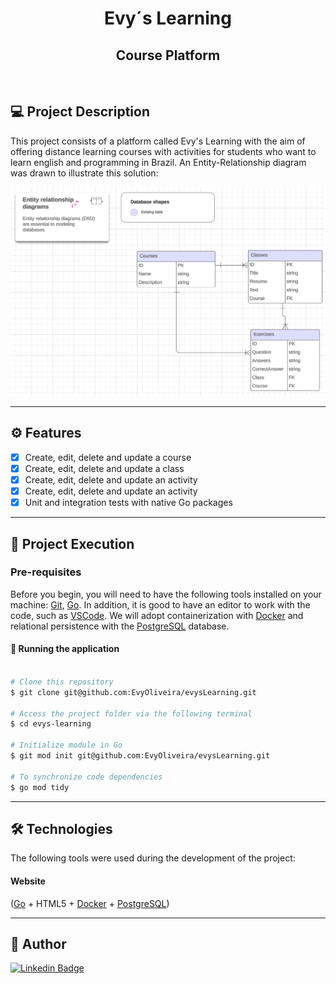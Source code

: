 <h1 align="center">
  Evy´s Learning
</h1>
<h2 align="center">
	Course Platform
</h2>
</br>

## 💻 Project Description

This project consists of a platform called Evy's Learning with the aim of offering distance learning courses with activities for students who want to learn english and programming in Brazil. An Entity-Relationship diagram was drawn to illustrate this solution:

![homescreen](diagram.png)

---

## ⚙️ Features

- [x] Create, edit, delete and update a course
- [x] Create, edit, delete and update a class
- [x] Create, edit, delete and update an activity
- [x] Create, edit, delete and update an activity
- [x] Unit and integration tests with native Go packages
---

## 🚀 Project Execution

### Pre-requisites
Before you begin, you will need to have the following tools installed on your machine:
[Git](https://git-scm.com), [Go](https://go.dev/).
In addition, it is good to have an editor to work with the code, such as [VSCode](https://code.visualstudio.com/). We will adopt containerization with [Docker](https://www.docker.com/) and relational persistence with the [PostgreSQL](https://www.postgresql.org/) database.

#### 🧭 Running the application

```bash

# Clone this repository
$ git clone git@github.com:EvyOliveira/evysLearning.git

# Access the project folder via the following terminal
$ cd evys-learning

# Initialize module in Go
$ git mod init git@github.com:EvyOliveira/evysLearning.git

# To synchronize code dependencies
$ go mod tidy

```

---

## 🛠 Technologies

The following tools were used during the development of the project:

#### **Website**  
([Go](https://go.dev/) + HTML5 + [Docker](https://www.docker.com/) + [PostgreSQL](https://www.postgresql.org/))
<br>

---

## 🦸 Author

[![Linkedin Badge](https://img.shields.io/badge/-evelyncristinioliveira-blue?style=flat-square&logo=Linkedin&logoColor=white&link=https://www.linkedin.com/in/evelyncristinioliveira/)](https://www.linkedin.com/in/evelyncristinioliveira/)